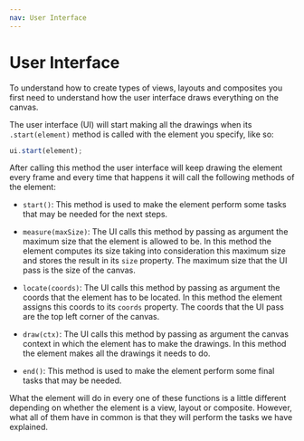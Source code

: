 ```yaml
---
nav: User Interface
---
```


# User Interface

To understand how to create types of views, layouts and composites you first need to understand how the user interface draws everything on the canvas.

The user interface (UI) will start making all the drawings when its `.start(element)` method is called with the element you specify, like so:

```javascript
ui.start(element);
```

After calling this method the user interface will keep drawing the element every frame and every time that happens it will call the following methods of the element:

- `start()`: This method is used to make the element perform some tasks that may be needed for the next steps.

- `measure(maxSize)`: The UI calls this method by passing as argument the maximum size that the element is allowed to be. In this method the element computes its size taking into consideration this maximum size and stores the result in its `size` property. The maximum size that the UI pass is the size of the canvas.

- `locate(coords)`: The UI calls this method by passing as argument the coords that the element has to be located. In this method the element assigns this coords to its `coords` property. The coords that the UI pass are the top left corner of the canvas.

- `draw(ctx)`: The UI calls this method by passing as argument the canvas context in which the element has to make the drawings. In this method the element makes all the drawings it needs to do.

- `end()`: This method is used to make the element perform some final tasks that may be needed.

What the element will do in every one of these functions is a little different depending on whether the element is a view, layout or composite. However, what all of them have in common is that they will perform the tasks we have explained.
